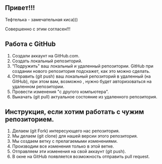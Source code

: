 ## Привет!!!

Тефтелька - замечательная киса)))

Совершенно с этим согласен!!!

## Работа с GitHub

1. Сoздали аккаунт на GitHub.com.
2. Создать локальный репозиторий.
3. "Подружить" ваш локальный и удаленный репозитории. GitHub при создании нового репозитория подскажет, как это можно сделать.
4. Отправить (git push) ваш локальный репозиторий в удаленный (на GitHub), при этом вам, возможно , нужно будет авторизоваться на удаленном репозитории.
5. Провести изменения "с другого компьютера".
6. Выкачать (git pull) актуальное состояние из удаленного репозитория.


## Инструкция, если хотим работать с чужим репозиторием.

1. Делаем (git Fork) интересующего нас репозитория.
2. Мы делаем (git clone) для нашей версии этого репозитория.
3. Мы создаем ветку с прелагаемыми изменениями.
4. Производим все изменения только в этой ветке.
5. Отправляем эти изменения на свой аккаунт (git push).
6. В окне на GitHub появляется возможность отправить pull request.


 